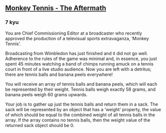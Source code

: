<h2><a href=https://www.codewars.com/kata/5a0c5b3206d5b696940000b8/train/javascript target="_blank">Monkey Tennis  - The Aftermath</a></h2><h3>7 kyu</h3><p>You are Chief Commissioning Editor at a broadcaster who recently approved the production of a televisual sports extravaganza, ‘Monkey Tennis’.</p><p>Broadcasting from Wimbledon has just finished and it did not go well. Adherence to the rules of the game was minimal and, in essence, you just spent 45 minutes watching a band of chimps running amuck on a tennis court in front of a live studio audience. Now you are left with a detritus; there are tennis balls and banana peels everywhere!</p><p>You will receive an array of tennis balls and banana peels, which will each be represented by their weight. Tennis balls weigh exactly 58 grams, and banana peels weigh 60 grams upwards.</p><p>Your job is to gather up just the tennis balls and return them in a sack. The sack will be represented by an object that has a 'weight' property, the value of which should be equal to the combined weight of all tennis balls in the array. If the array contains no tennis balls, then the weight value of the returned sack object should be 0.</p>